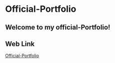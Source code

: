 # Official-Portfolio

## Welcome to my official-Portfolio!

## Web Link
[Official-Portfolio](https://jmurry2014.github.io/Official-Portfolio/)

